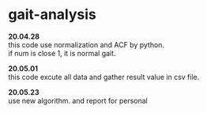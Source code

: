 # gait-analysis

<p>
  <strong>20.04.28</strong><br>
  this code use normalization and ACF by python.<br>
  if num is close 1, it is normal gait. 
</p>

<p>
  <strong>20.05.01</strong><br>
  this code excute all data and gather result value in csv file.<br>
</p>
  

<p>
  <strong>20.05.23</strong><br>
  use new algorithm. and report for personal<br>
</p>
  
